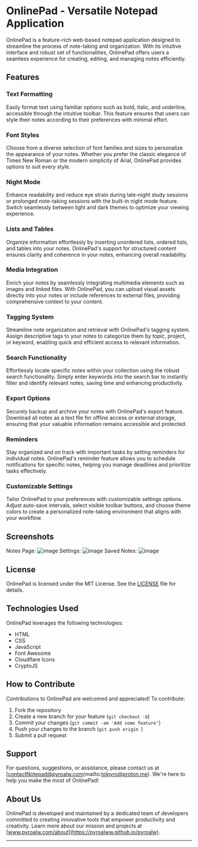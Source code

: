 # OnlinePad - Versatile Notepad Application

OnlinePad is a feature-rich web-based notepad application designed to streamline the process of note-taking and organization. With its intuitive interface and robust set of functionalities, OnlinePad offers users a seamless experience for creating, editing, and managing notes efficiently.

## Features

### Text Formatting
Easily format text using familiar options such as bold, italic, and underline, accessible through the intuitive toolbar. This feature ensures that users can style their notes according to their preferences with minimal effort.

### Font Styles
Choose from a diverse selection of font families and sizes to personalize the appearance of your notes. Whether you prefer the classic elegance of Times New Roman or the modern simplicity of Arial, OnlinePad provides options to suit every style.

### Night Mode
Enhance readability and reduce eye strain during late-night study sessions or prolonged note-taking sessions with the built-in night mode feature. Switch seamlessly between light and dark themes to optimize your viewing experience.

### Lists and Tables
Organize information effortlessly by inserting unordered lists, ordered lists, and tables into your notes. OnlinePad's support for structured content ensures clarity and coherence in your notes, enhancing overall readability.

### Media Integration
Enrich your notes by seamlessly integrating multimedia elements such as images and linked files. With OnlinePad, you can upload visual assets directly into your notes or include references to external files, providing comprehensive context to your content.

### Tagging System
Streamline note organization and retrieval with OnlinePad's tagging system. Assign descriptive tags to your notes to categorize them by topic, project, or keyword, enabling quick and efficient access to relevant information.

### Search Functionality
Effortlessly locate specific notes within your collection using the robust search functionality. Simply enter keywords into the search bar to instantly filter and identify relevant notes, saving time and enhancing productivity.

### Export Options
Securely backup and archive your notes with OnlinePad's export feature. Download all notes as a text file for offline access or external storage, ensuring that your valuable information remains accessible and protected.

### Reminders
Stay organized and on track with important tasks by setting reminders for individual notes. OnlinePad's reminder feature allows you to schedule notifications for specific notes, helping you manage deadlines and prioritize tasks effectively.

### Customizable Settings
Tailor OnlinePad to your preferences with customizable settings options. Adjust auto-save intervals, select visible toolbar buttons, and choose theme colors to create a personalized note-taking environment that aligns with your workflow.

## Screenshots

Notes Page:
![image](https://github.com/pyroalww/OnlinePad/assets/134533935/46a745bf-87b0-4655-a282-b833a4287e2f)
Settings:
![image](https://github.com/pyroalww/OnlinePad/assets/134533935/94c749af-095f-4549-8749-8f0ffd4617bd)
Saved Notes:
![image](https://github.com/pyroalww/OnlinePad/assets/134533935/c1272c31-ff3a-4301-8f70-0cfa4b965e95)


## License

OnlinePad is licensed under the MIT License. See the [LICENSE](LICENSE) file for details.

## Technologies Used

OnlinePad leverages the following technologies:

- HTML
- CSS
- JavaScript
- Font Awesome
- Cloudflare Icons
- CryptoJS

## How to Contribute

Contributions to OnlinePad are welcomed and appreciated! To contribute:

1. Fork the repository
2. Create a new branch for your feature (`git checkout -b`)
3. Commit your changes (`git commit -am 'Add some feature'`)
4. Push your changes to the branch (`git push origin `)
5. Submit a pull request

## Support

For questions, suggestions, or assistance, please contact us at [contactNotepad@pyroalw.com(mailto:lolpyro@proton.me). We're here to help you make the most of OnlinePad!

## About Us

OnlinePad is developed and maintained by a dedicated team of developers committed to creating innovative tools that empower productivity and creativity. Learn more about our mission and projects at [www.pyroalw.com/about](https://pyroalww.github.io/pyroalw).

---
